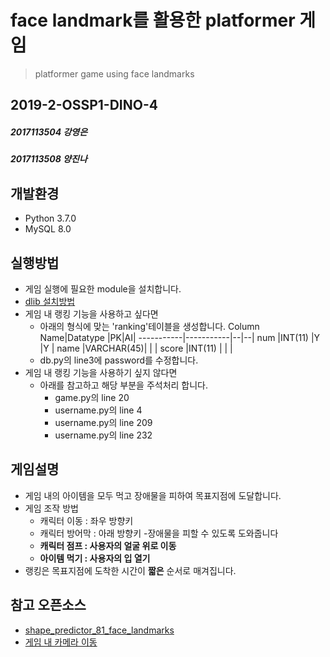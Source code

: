 # face landmark를 활용한 platformer 게임
> platformer game using face landmarks

## 2019-2-OSSP1-DINO-4
##### 2017113504 강영은
##### 2017113508 양진나

## 개발환경
* Python 3.7.0
* MySQL 8.0

## 실행방법
* 게임 실행에 필요한 module을 설치합니다.
* [dlib 설치방법](https://sulastri.tistory.com/3)
* 게임 내 랭킹 기능을 사용하고 싶다면
  * 아래의 형식에 맞는 'ranking'테이블을 생성합니다.
  Column Name|Datatype   |PK|AI|
  -----------|-----------|--|--|
  num        |INT(11)    |Y |Y |
  name       |VARCHAR(45)|  |  |
  score      |INT(11)    |  |  |
  * db.py의 line3에 password를 수정합니다.
* 게임 내 랭킹 기능을 사용하기 싶지 않다면
  * 아래를 참고하고 해당 부분을 주석처리 합니다.
     * game.py의 line 20
     * username.py의 line 4
     * username.py의 line 209
     * username.py의 line 232
     
## 게임설명
* 게임 내의 아이템을 모두 먹고 장애물을 피하여 목표지점에 도달합니다.
* 게임 조작 방법
  * 캐릭터 이동 : 좌우 방향키
  * 캐릭터 방어막 : 아래 방향키
    -장애물을 피할 수 있도록 도와줍니다
  * **캐릭터 점프 : 사용자의 얼굴 위로 이동**
  * **아이템 먹기 : 사용자의 입 열기**
* 랭킹은 목표지점에 도착한 시간이 **짧은** 순서로 매겨집니다.


## 참고 오픈소스
* [shape_predictor_81_face_landmarks](https://github.com/codeniko/shape_predictor_81_face_landmarks)
* [게임 내 카메라 이동](https://bitbucket.org/plaoo/pygame-side-scrolling/src/default/)